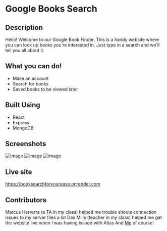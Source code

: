 # Google Books Search

## Description
Hello! Welcome to our Google Book Finder. This is a handy website 
where you can look up books you're interested in. Just type in a search 
and we'll tell you all about it.

## What you can do!
* Make an account
* Search for books
* Saved books to be viewed later

## Built Using
* React
* Express
* MongoDB

## Screenshots

![image](https://github.com/LandonP172/books-api-apollo/assets/141693593/ddda8519-4628-4897-8f26-ca8cfd40fc9d)
![image](https://github.com/LandonP172/books-api-apollo/assets/141693593/d6e56463-e10f-4dd4-a9ec-a5ab4f40f6f2)
![image](https://github.com/LandonP172/books-api-apollo/assets/141693593/94a0b12a-fe41-49b4-a6f1-168d6dc0e16e)

## Live site
https://booksearchforyourease.onrender.com

## Contributors
Marcus Herrerra (a TA in my class) helped me trouble shoots connection issues to my server files a lot
Dex Mills (teacher in my class) helped me get the website live when I was having issued with Atlas
And [Me](https://github.com/LandonP172) of course!
